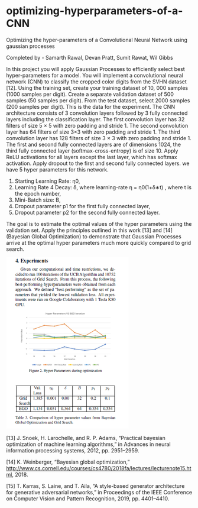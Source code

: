 # optimizing-hyperparameters-of-a-CNN
Optimizing the hyper-parameters of a Convolutional Neural Network using gaussian processes

Completed by - Samarth Rawal, Devan Pratt, Sumit Rawat, Wil Gibbs

In this project you will apply Gaussian Processes to efficiently select best hyper-parameters for a
model. You will implement a convolutional neural network (CNN) to classify the cropped color
digits from the SVHN dataset [12]. Using the training set, create your training dataset of 10, 000
samples (1000 samples per digit). Create a separate validation dataset of 500 samples (50 samples
per digit). From the test dataset, select 2000 samples (200 samples per digit). This is the data for
the experiment. The CNN architecture consists of 3 convolution layers followed by 3 fully connected
layers including the classification layer. The first convolution layer has 32 filters of size 5 × 5 with
zero padding and stride 1. The second convolution layer has 64 filters of size 3×3 with zero padding
and stride 1. The third convolution layer has 128 filters of size 3 × 3 with zero padding and stride 1. The first and second fully connected layers are of dimensions 1024, the third fully connected
layer (softmax-cross-entropy) is of size 10. Apply ReLU activations for all layers except the last
layer, which has softmax activation. Apply dropout to the first and second fully connected layers.
we have 5 hyper parameters for this network. 
1. Starting Learning Rate: η0, 
2. Learning Rate 4 Decay: δ, where learning-rate η = η0(1+δ∗t) , where t is the epoch number, 
3. Mini-Batch size: B,
4. Dropout parameter p1 for the first fully connected layer, 
5. Dropout parameter p2 for the second fully connected layer. 

The goal is to estimate the optimal values of the hyper parameters
using the validation set. Apply the principles outlined in this work [13] and [14] (Bayesian Global
Optimization) to demonstrate that Gaussian Processes arrive at the optimal hyper parameters much
more quickly compared to grid search.

![Results](/results.png)

[13] J. Snoek, H. Larochelle, and R. P. Adams, “Practical bayesian optimization of machine learning algorithms,”
in Advances in neural information processing systems, 2012, pp. 2951–2959.

[14] K. Weinberger, “Bayesian global optimization,” http://www.cs.cornell.edu/courses/cs4780/2018fa/lectures/lecturenote15.html,
2018.

[15] T. Karras, S. Laine, and T. Aila, “A style-based generator architecture for generative adversarial networks,” in
Proceedings of the IEEE Conference on Computer Vision and Pattern Recognition, 2019, pp. 4401–4410.
